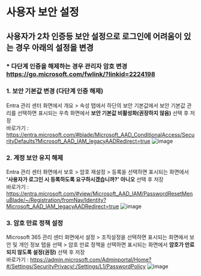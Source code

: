# 사용자 보안 설정
## 사용자가 2차 인증등 보안 설정으로 로그인에 어려움이 있는 경우 아래의 설정을 변경
### * 다단계 인증을 해제하는 경우 관리자 암호 변경 https://go.microsoft.com/fwlink/?linkid=2224198

### 1. 보안 기본값 변경 (다단계 인증 해제)
Entra 관리 센터 화면에서 개요 > 속성 탭에서 하단의 보안 기본값에서 보안 기본값 관리를 선택하면 표시되는 우측 화면에서 **보안 기본값 비활성화(권장하지 않음)** 선택 후 저장    
바로가기 : https://entra.microsoft.com/#blade/Microsoft_AAD_ConditionalAccess/SecurityDefaults?Microsoft_AAD_IAM_legacyAADRedirect=true
![image](https://github.com/ClassSync/K12/assets/16409151/6ca63aaa-9120-4de0-a6f6-803f0c0aaf49)

### 2. 계정 보안 유지 해제
Entra 관리 센터 화면에서 보호 > 암호 재설정 > 등록을 선택하면 표시되는 화면에서 **'사용자가 로그인 시 등록하도록 요구하시겠습니까?' 아니오** 선택 후 저장   
바로가기 : https://entra.microsoft.com/#view/Microsoft_AAD_IAM/PasswordResetMenuBlade/~/Registration/fromNav/Identity?Microsoft_AAD_IAM_legacyAADRedirect=true
![image](https://github.com/ClassSync/K12/assets/16409151/c27b3189-b7aa-47cb-a894-13e4e21da2f6)

### 3. 암호 만료 정책 설정
Microsoft 365 관리 센터 화면에서 설정 > 조직설정을 선택하면 표시되는 화면에서 보안 및 개인 정보 탭을 선택 > 암호 만료 정책을 선택하면 표시되는 화면에서 **암호가 만료되지 않도록 설정(권장)** 선택 후 저장   
바로가기 : https://admin.microsoft.com/Adminportal/Home?#/Settings/SecurityPrivacy/:/Settings/L1/PasswordPolicy
![image](https://github.com/ClassSync/K12/assets/16409151/7f29224f-06a2-40ca-8a7e-ad7beb843db7)

